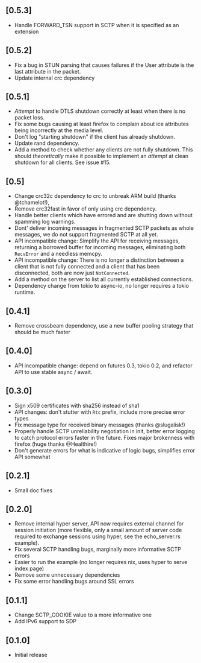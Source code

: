 ## [0.5.3]
- Handle FORWARD_TSN support in SCTP when it is specified as an extension

## [0.5.2]
- Fix a bug in STUN parsing that causes failures if the User attribute is the
  last attribute in the packet.
- Update internal crc dependency

## [0.5.1]
- *Attempt* to handle DTLS shutdown correctly at least when there is no packet
  loss.
- Fix some bugs causing at least firefox to complain about ice attributes being
  incorrectly at the media level.
- Don't log "starting shutdown" if the client has already shutdown.
- Update rand dependency.
- Add a method to check whether any clients are not fully shutdown.  This should
  *theoretically* make it possible to implement an *attempt* at clean shutdown
  for all clients.  See issue #15.

## [0.5]
- Change crc32c dependency to crc to unbreak ARM build (thanks @tchamelot!),
- Remove crc32fast in favor of only using crc dependency.
- Handle better clients which have errored and are shutting down without
  spamming log warnings.
- Dont' deliver incoming messages in fragmented SCTP packets as whole messages,
  we do not support fragmented SCTP at all yet.
- API incompatible change: Simplify the API for receiving messages, returning a
  borrowed buffer for incoming messages, eliminating both `RecvError` and a
  needless memcpy.
- API incompatible change: There is no longer a distinction between a client
  that is not fully connected and a client that has been disconnected, both are
  now just `NotConnected`.
- Add a method on the server to list all currently established connections.
- Dependency change from tokio to async-io, no longer requires a tokio runtime.

## [0.4.1]
- Remove crossbeam dependency, use a new buffer pooling strategy that should be
  much faster

## [0.4.0]
- API incompatible change: depend on futures 0.3, tokio 0.2, and refactor API to
  use stable async / await.

## [0.3.0]
- Sign x509 certificates with sha256 instead of sha1
- API changes: don't stutter with `Rtc` prefix, include more precise error types
- Fix message type for received binary messages (thanks @slugalisk!)
- Properly handle SCTP unreliability negotiation in init, better error logging
  to catch protocol errors faster in the future.  Fixes major brokenness with
  firefox (huge thanks @Healthire!)
- Don't generate errors for what is indicative of logic bugs, simplifies error
  API somewhat

## [0.2.1]
- Small doc fixes

## [0.2.0]
- Remove internal hyper server, API now requires external channel for session
  initiation (more flexible, only a small amount of server code required to
  exchange sessions using hyper, see the echo_server.rs example).
- Fix several SCTP handling bugs, marginally more informative SCTP errors
- Easier to run the example (no longer requires nix, uses hyper to serve index page)
- Remove some unnecessary dependencies
- Fix some error handling bugs around SSL errors

## [0.1.1]
- Change SCTP_COOKIE value to a more informative one
- Add IPv6 support to SDP

## [0.1.0]
- Initial release
